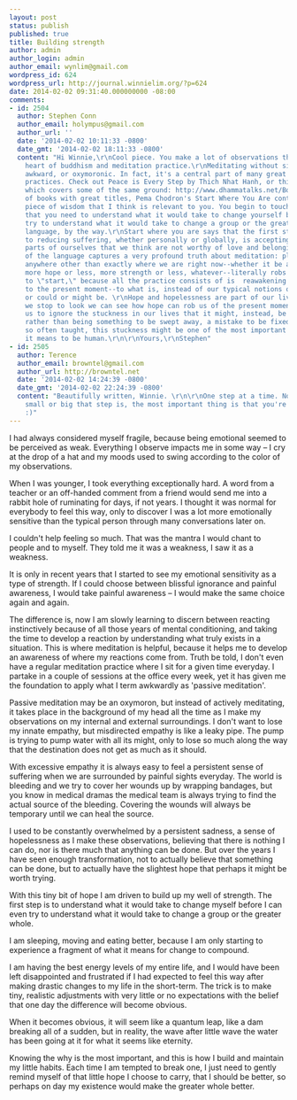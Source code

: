 ```yaml
---
layout: post
status: publish
published: true
title: Building strength
author: admin
author_login: admin
author_email: wynlim@gmail.com
wordpress_id: 624
wordpress_url: http://journal.winnielim.org/?p=624
date: 2014-02-02 09:31:40.000000000 -08:00
comments:
- id: 2504
  author: Stephen Conn
  author_email: holympus@gmail.com
  author_url: ''
  date: '2014-02-02 10:11:33 -0800'
  date_gmt: '2014-02-02 18:11:33 -0800'
  content: "Hi Winnie,\r\nCool piece. You make a lot of observations that go to the
    heart of buddhism and meditation practice.\r\nMeditating without sitting is not
    awkward, or oxymoronic. In fact, it's a central part of many great buddhist thinkers'
    practices. Check out Peace is Every Step by Thich Nhat Hanh, or this piece online
    which covers some of the same ground: http://www.dhammatalks.net/Books2/Thich_Nhat_Hanh_A_Guide_to_Walking_Meditation.htm.\r\nSpeaking
    of books with great titles, Pema Chodron's Start Where You Are contains a key
    piece of wisdom that I think is relevant to you. You begin to touch on it by saying
    that you need to understand what it would take to change yourself before you can
    try to understand what it would take to change a group or the greater whole--beautiful
    language, by the way.\r\nStart where you are says that the first step on the path
    to reducing suffering, whether personally or globally, is accepting exactly those
    parts of ourselves that we think are not worthy of love and belonging. The sparseness
    of the language captures a very profound truth about meditation: placing ourselves
    anywhere other than exactly where we are right now--whether it be a place with
    more hope or less, more strength or less, whatever--literally robs us of the ability
    to \"start,\" because all the practice consists of is  reawakening our connection
    to the present moment--to what is, instead of our typical notions of what should
    or could or might be. \r\nHope and hopelessness are part of our lives, but if
    we stop to look we can see how hope can rob us of the present moment by encouraging
    us to ignore the stuckness in our lives that it might, instead, be wiser to embrace;
    rather than being something to be swept away, a mistake to be fixed, as we are
    so often taught, this stuckness might be one of the most important parts of what
    it means to be human.\r\n\r\nYours,\r\nStephen"
- id: 2505
  author: Terence
  author_email: browntel@gmail.com
  author_url: http://browntel.net
  date: '2014-02-02 14:24:39 -0800'
  date_gmt: '2014-02-02 22:24:39 -0800'
  content: "Beautifully written, Winnie. \r\n\r\nOne step at a time. No matter how
    small or big that step is, the most important thing is that you're moving forward.
    :)"
---
```

I had always considered myself fragile, because being emotional seemed to be perceived as weak. Everything I observe impacts me in some way – I cry at the drop of a hat and my moods used to swing according to the color of my observations. 

When I was younger, I took everything exceptionally hard. A word from a teacher or an off-handed comment from a friend would send me into a rabbit hole of ruminating for days, if not years. I thought it was normal for everybody to feel this way, only to discover I was a lot more emotionally sensitive than the typical person through many conversations later on. 

I couldn't help feeling so much. That was the mantra I would chant to people and to myself. They told me it was a weakness, I saw it as a weakness. 

It is only in recent years that I started to see my emotional sensitivity as a type of strength. If I could choose between blissful ignorance and painful awareness, I would take painful awareness – I would make the same choice again and again. 

The difference is, now I am slowly learning to discern between reacting instinctively because of all those years of mental conditioning, and taking the time to develop a reaction by understanding what truly exists in a situation. This is where meditation is helpful, because it helps me to develop an awareness of where my reactions come from. Truth be told, I don't even have a regular meditation practice where I sit for a given time everyday. I partake in a couple of sessions at the office every week, yet it has given me the foundation to apply what I term awkwardly as 'passive meditation'. 

Passive meditation may be an oxymoron, but instead of actively meditating, it takes place in the background of my head all the time as I make my observations on my internal and external surroundings. I don't want to lose my innate empathy, but misdirected empathy is like a leaky pipe. The pump is trying to pump water with all its might, only to lose so much along the way that the destination does not get as much as it should. 

With excessive empathy it is always easy to feel a persistent sense of suffering when we are surrounded by painful sights everyday. The world is bleeding and we try to cover her wounds up by wrapping bandages, but you know in medical dramas the medical team is always trying to find the actual source of the bleeding. Covering the wounds will always be temporary until we can heal the source. 

I used to be constantly overwhelmed by a persistent sadness, a sense of hopelessness as I make these observations, believing that there is nothing I can do, nor is there much that anything can be done. But over the years I have seen enough transformation, not to actually believe that something can be done, but to actually have the slightest hope that perhaps it might be worth trying.

With this tiny bit of hope I am driven to build up my well of strength. The first step is to understand what it would take to change myself before I can even try to understand what it would take to change a group or the greater whole. 

I am sleeping, moving and eating better, because I am only starting to experience a fragment of what it means for change to compound. 

I am having the best energy levels of my entire life, and I would have been left disappointed and frustrated if I had expected to feel this way after making drastic changes to my life in the short-term. The trick is to make tiny, realistic adjustments with very little or no expectations with the belief that one day the difference will become obvious.

When it becomes obvious, it will seem like a quantum leap, like a dam breaking all of a sudden, but in reality, the wave after little wave the water has been going at it for what it seems like eternity. 

Knowing the why is the most important, and this is how I build and maintain my little habits. Each time I am tempted to break one, I just need to gently remind myself of that little hope I choose to carry, that I should be better, so perhaps on day my existence would make the greater whole better. 
